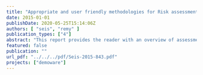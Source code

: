 ```yaml
---
title: "Appropriate and user friendly methodologies for Risk assessment, Life Cycle Assessment, and Water Footprinting (D3.1)"
date: 2015-01-01
publishDate: 2020-05-25T15:14:06Z
authors: [ "seis", "remy" ]
publication_types: ["4"]
abstract: "This report provides the reader with an overview of assessment methodologies used within DEMOWARE and the specific features when using QMRA, QCRA, LCA, and WFP approach for the assessment of water reuse systems. For the actual application of LCA and water footprint databases and assessment software is needed. Therefore, three complementing goals shall be achieved: (i) to provide practitioners with the principles, methods and limitations of QMRA, QCRA, LCA and WFP (ii) to provide LCA, WFP, RA practitioners with additional information when using the respective method for the assessment of water reuse systems. For QMRA a summary of guidelines and default values is collected from different guidelines documents (WHO, Australia, US-EPA), which allow a first simplified and thus user friendly risk estimate."
featured: false
publication: ""
url_pdf: "../../../pdf/Seis-2015-843.pdf"
projects: ["demoware"]
---
```


